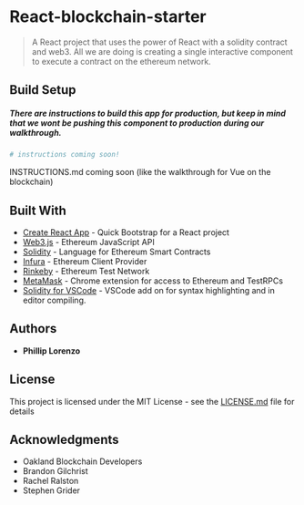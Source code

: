 # React-blockchain-starter

> A React project that uses the power of React with a solidity contract and web3. All we are doing is creating a single interactive component to execute a contract on the ethereum network.

## Build Setup

##### There are instructions to build this app for production, but keep in mind that we wont be pushing this component to production during our walkthrough.

``` bash
# instructions coming soon! 

```

INSTRUCTIONS.md coming soon (like the walkthrough for Vue on the blockchain)

## Built With

* [Create React App](https://github.com/facebookincubator/create-react-app) - Quick Bootstrap for a React project
* [Web3.js](https://github.com/ethereum/web3.js) - Ethereum JavaScript API
* [Solidity](https://github.com/ethereum/solidity) - Language for Ethereum Smart Contracts
* [Infura](https://github.com/ethereum/solidity) - Ethereum Client Provider
* [Rinkeby](https://www.rinkeby.io/#stats) - Ethereum Test Network
* [MetaMask](https://metamask.io/) - Chrome extension for access to Ethereum and TestRPCs 
* [Solidity for VSCode](https://github.com/juanfranblanco/vscode-solidity) - VSCode add on for syntax highlighting and in editor compiling.  

## Authors

* **Phillip Lorenzo** 

## License

This project is licensed under the MIT License - see the [LICENSE.md](LICENSE.md) file for details

## Acknowledgments

* Oakland Blockchain Developers
* Brandon Gilchrist
* Rachel Ralston
* Stephen Grider
